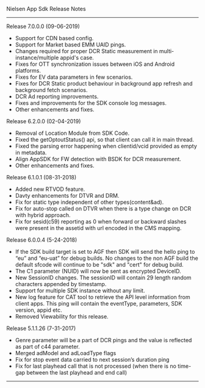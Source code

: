 

Nielsen App Sdk Release Notes
******************************************************************************************************
Release 7.0.0.0 (09-06-2019)

- Support for CDN based config.
- Support for Market based EMM UAID pings.
- Changes required for proper DCR Static measurement in multi-instance/multiple appid's case.
- Fixes for OTT synchronization issues between iOS and Android platforms.
- Fixes for EV data parameters in few scenarios.
- Fixes for DCR Static product behaviour in background app refresh and background fetch scenarios.
- DCR Ad reporting improvements.
- Fixes and improvements for the SDK console log messages.
- Other enhancements and fixes.

Release 6.2.0.0 (02-04-2019)

- Removal of Location Module from SDK Code.
- Fixed the getOptoutStatus() api, so that client can call it in main thread.
- Fixed the parsing error happening when clientid/vcid provided as empty in metadata.
- Align AppSDK for FW detection with BSDK for DCR measurement.
- Other enhancements and fixes.

Release 6.1.0.1 (08-31-2018)

- Added new RTVOD feature.
- Davty enhancements for DTVR and DRM.
- Fix for static type independent of other types(content&ad).
- Fix for auto-stop called on DTVR when there is a type change on DCR with hybrid approach.
- Fix for sesid(c59) reporting as 0 when forward or backward slashes were present in the assetid with url encoded in the CMS mapping.

Release 6.0.0.4 (5-24-2018)

- If the SDK build target is set to AGF then SDK will send the hello ping to “eu” and “eu-uat” for debug builds. No changes to the non AGF build the default sfcode will continue to be "sdk" and "cert" for debug build.
- The C1 parameter (NUID) will now be sent as encrypted DeviceID.
- New SessionID changes. The sessionID will contain 29 length random characters appended by timestamp.
- Support for multiple SDK instance without any limit.
- New log feature for CAT tool to retrieve the API level information from client apps. This ping will contain the eventType, parameters, SDK version, appid etc.
- Removed Viewability for this release.


Release 5.1.1.26 (7-31-2017)

- Genre parameter will be a part of DCR pings and the value is reflected as part of c44 parameter.
- Merged adModel and adLoadType flags
- Fix for stop event data carried to next session’s duration ping
- Fix for last playhead call that is not processed (when there is no time-gap between the last playhead and end call)

******************************************************************************************************
